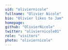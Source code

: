 ```yaml
---
uid: "oliviernicole"
fullname: "Olivier Nicole"
bio: "Olivier likes to Jam"
homepage:
github: "OlivierNicole"
twitter: "oliviernicole01"
role: "visitors"
photo: "oliviernicole"
---
```

